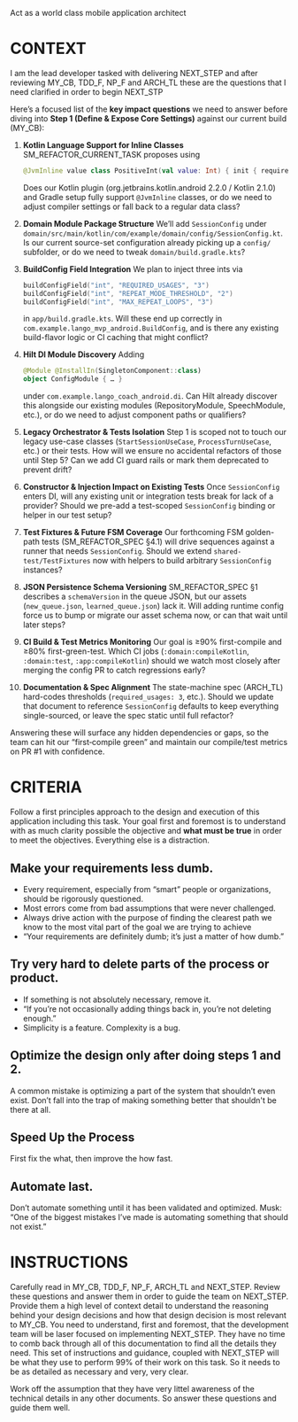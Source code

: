 Act as a world class mobile application architect

# CONTEXT

I am the lead developer tasked with delivering NEXT_STEP and after reviewing MY_CB, TDD_F, NP_F and ARCH_TL these are the questions that I need clarified in order to begin NEXT_STP

Here’s a focused list of the **key impact questions** we need to answer before diving into **Step 1 (Define & Expose Core Settings)** against our current build (MY\_CB):

1. **Kotlin Language Support for Inline Classes**
   SM\_REFACTOR\_CURRENT\_TASK proposes using

   ```kotlin
   @JvmInline value class PositiveInt(val value: Int) { init { require(value > 0) } }
   ```

   Does our Kotlin plugin (org.jetbrains.kotlin.android 2.2.0 / Kotlin 2.1.0) and Gradle setup fully support `@JvmInline` classes, or do we need to adjust compiler settings or fall back to a regular data class?&#x20;

2. **Domain Module Package Structure**
   We’ll add `SessionConfig` under
   `domain/src/main/kotlin/com/example/domain/config/SessionConfig.kt`.
   Is our current source-set configuration already picking up a `config/` subfolder, or do we need to tweak `domain/build.gradle.kts`?&#x20;

3. **BuildConfig Field Integration**
   We plan to inject three ints via

   ```kotlin
   buildConfigField("int", "REQUIRED_USAGES", "3")
   buildConfigField("int", "REPEAT_MODE_THRESHOLD", "2")
   buildConfigField("int", "MAX_REPEAT_LOOPS", "3")
   ```

   in `app/build.gradle.kts`. Will these end up correctly in `com.example.lango_mvp_android.BuildConfig`, and is there any existing build-flavor logic or CI caching that might conflict?&#x20;

4. **Hilt DI Module Discovery**
   Adding

   ```kotlin
   @Module @InstallIn(SingletonComponent::class)
   object ConfigModule { … }
   ```

   under `com.example.lango_coach_android.di`. Can Hilt already discover this alongside our existing modules (RepositoryModule, SpeechModule, etc.), or do we need to adjust component paths or qualifiers?&#x20;

5. **Legacy Orchestrator & Tests Isolation**
   Step 1 is scoped not to touch our legacy use-case classes (`StartSessionUseCase`, `ProcessTurnUseCase`, etc.) or their tests. How will we ensure no accidental refactors of those until Step 5? Can we add CI guard rails or mark them deprecated to prevent drift?&#x20;

6. **Constructor & Injection Impact on Existing Tests**
   Once `SessionConfig` enters DI, will any existing unit or integration tests break for lack of a provider? Should we pre-add a test-scoped `SessionConfig` binding or helper in our test setup?&#x20;

7. **Test Fixtures & Future FSM Coverage**
   Our forthcoming FSM golden-path tests (SM\_REFACTOR\_SPEC §4.1) will drive sequences against a runner that needs `SessionConfig`. Should we extend `shared-test/TestFixtures` now with helpers to build arbitrary `SessionConfig` instances?&#x20;

8. **JSON Persistence Schema Versioning**
   SM\_REFACTOR\_SPEC §1 describes a `schemaVersion` in the queue JSON, but our assets (`new_queue.json`, `learned_queue.json`) lack it. Will adding runtime config force us to bump or migrate our asset schema now, or can that wait until later steps?&#x20;

9. **CI Build & Test Metrics Monitoring**
   Our goal is ≥90% first-compile and ≥80% first-green-test. Which CI jobs (`:domain:compileKotlin`, `:domain:test`, `:app:compileKotlin`) should we watch most closely after merging the config PR to catch regressions early?&#x20;

10. **Documentation & Spec Alignment**
    The state-machine spec (ARCH\_TL) hard-codes thresholds (`required_usages: 3`, etc.). Should we update that document to reference `SessionConfig` defaults to keep everything single-sourced, or leave the spec static until full refactor?&#x20;

Answering these will surface any hidden dependencies or gaps, so the team can hit our “first‐compile green” and maintain our compile/test metrics on PR #1 with confidence.


# CRITERIA

Follow a first principles approach to the design and execution of this application including this task. Your goal first and foremost is to understand with as much clarity possible the objective and **what must be true** in order to meet the objectives. Everything else is a distraction. 

## Make your requirements less dumb.
- Every requirement, especially from “smart” people or organizations, should be rigorously questioned.
- Most errors come from bad assumptions that were never challenged.
- Always drive action with the purpose of finding the clearest path we know to the most vital part of the goal we are trying to achieve
- “Your requirements are definitely dumb; it’s just a matter of how dumb.”

## Try very hard to delete parts of the process or product.
- If something is not absolutely necessary, remove it.
- “If you’re not occasionally adding things back in, you’re not deleting enough.”
- Simplicity is a feature. Complexity is a bug.

## Optimize the design only after doing steps 1 and 2.
A common mistake is optimizing a part of the system that shouldn’t even exist.
Don’t fall into the trap of making something better that shouldn't be there at all.

## Speed Up the Process
First fix the what, then improve the how fast.

## Automate last.
Don’t automate something until it has been validated and optimized.
Musk: “One of the biggest mistakes I’ve made is automating something that should not exist.”

# INSTRUCTIONS

Carefully read in MY_CB, TDD_F, NP_F, ARCH_TL and NEXT_STEP. Review these questions and answer them in order to guide the team on NEXT_STEP. Provide them a high level of context detail to understand the reasoning behind your design decisions and how that design decision is most relevant to MY_CB. You need to understand, first and foremost, that the development team will be laser focused on implementing NEXT_STEP. They have no time to comb back through all of this documentation to find all the details they need. This set of instructions and guidance, coupled with NEXT_STEP will be what they use to perform 99% of their work on this task. So it needs to be as detailed as necessary and very, very clear. 

Work off the assumption that they have very littel awareness of the technical details in  any other documents. So answer these questions and guide them well. 